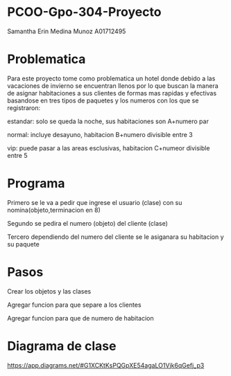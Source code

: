 # PCOO-Gpo-304-Proyecto
Samantha Erin Medina Munoz A01712495

# Problematica 
Para este proyecto tome como problematica un hotel donde debido a las vacaciones de invierno se encuentran llenos
por lo que buscan la manera de asignar habitaciones a sus clientes de formas mas rapidas y efectivas
basandose en tres tipos de paquetes y los numeros con los que se registraron:

estandar: solo se queda la noche, sus habitaciones son A+numero par

normal: incluye desayuno, habitacion B+numero divisible entre 3

vip: puede pasar a las areas esclusivas, habitacion C+numeor divisible entre 5

# Programa
Primero se le va a pedir que ingrese el usuario (clase) con su nomina(objeto,terminacion en 8)

Segundo se pedira el numero (objeto) del cliente (clase)

Tercero dependiendo del numero del cliente se le asiganara su habitacion y su paquete

# Pasos
Crear los objetos y las clases

Agregar funcion para que separe a los clientes

Agregar funcion para que de numero de habitacion

# Diagrama de clase

https://app.diagrams.net/#G1XCKtKsPQGpXE54agaLO1Vjk6qGefj_p3
